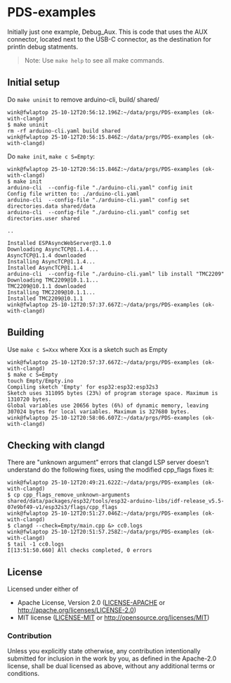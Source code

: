 # PDS-examples

Initially just one example, Debug_Aux. This is code
that uses the AUX connector, located next to the USB-C
connector, as the destination for println debug statments.

>Note: Use `make help` to see all make commands.

## Initial setup

Do `make uninit` to remove arduino-cli, build/ shared/
```
wink@fwlaptop 25-10-12T20:56:12.196Z:~/data/prgs/PDS-examples (ok-with-clangd)
$ make uninit
rm -rf arduino-cli.yaml build shared
wink@fwlaptop 25-10-12T20:56:15.846Z:~/data/prgs/PDS-examples (ok-with-clangd)
```

Do `make init`, `make c S=Empty`:
```
wink@fwlaptop 25-10-12T20:56:15.846Z:~/data/prgs/PDS-examples (ok-with-clangd)
$ make init
arduino-cli  --config-file "./arduino-cli.yaml" config init
Config file written to: ./arduino-cli.yaml
arduino-cli  --config-file "./arduino-cli.yaml" config set directories.data shared/data
arduino-cli  --config-file "./arduino-cli.yaml" config set directories.user shared

..

Installed ESPAsyncWebServer@3.1.0
Downloading AsyncTCP@1.1.4...
AsyncTCP@1.1.4 downloaded                                                                                                                                                                     
Installing AsyncTCP@1.1.4...
Installed AsyncTCP@1.1.4
arduino-cli  --config-file "./arduino-cli.yaml" lib install "TMC2209"
Downloading TMC2209@10.1.1...
TMC2209@10.1.1 downloaded                                                                                                                                                                     
Installing TMC2209@10.1.1...
Installed TMC2209@10.1.1
wink@fwlaptop 25-10-12T20:57:37.667Z:~/data/prgs/PDS-examples (ok-with-clangd)
```

## Building
Use `make c S=Xxx` where Xxx is a sketch such as Empty
```
wink@fwlaptop 25-10-12T20:57:37.667Z:~/data/prgs/PDS-examples (ok-with-clangd)
$ make c S=Empty
touch Empty/Empty.ino
Compiling sketch 'Empty' for esp32:esp32:esp32s3
Sketch uses 311095 bytes (23%) of program storage space. Maximum is 1310720 bytes.
Global variables use 20656 bytes (6%) of dynamic memory, leaving 307024 bytes for local variables. Maximum is 327680 bytes.
wink@fwlaptop 25-10-12T20:58:06.607Z:~/data/prgs/PDS-examples (ok-with-clangd)
```

## Checking with clangd

There are "unknown argument" errors that clangd LSP server
doesn't understand do the following fixes, using the modified
cpp_flags fixes it:
```
wink@fwlaptop 25-10-12T20:49:21.622Z:~/data/prgs/PDS-examples (ok-with-clangd)
$ cp cpp_flags_remove_unknown-arguments shared/data/packages/esp32/tools/esp32-arduino-libs/idf-release_v5.5-07e9bf49-v1/esp32s3/flags/cpp_flags
wink@fwlaptop 25-10-12T20:51:27.046Z:~/data/prgs/PDS-examples (ok-with-clangd)
$ clangd --check=Empty/main.cpp &> cc0.logs
wink@fwlaptop 25-10-12T20:51:57.258Z:~/data/prgs/PDS-examples (ok-with-clangd)
$ tail -1 cc0.logs
I[13:51:50.660] All checks completed, 0 errors
```

## License

Licensed under either of

- Apache License, Version 2.0 ([LICENSE-APACHE](LICENSE-APACHE) or http://apache.org/licenses/LICENSE-2.0)
- MIT license ([LICENSE-MIT](LICENSE-MIT) or http://opensource.org/licenses/MIT)

### Contribution

Unless you explicitly state otherwise, any contribution intentionally submitted
for inclusion in the work by you, as defined in the Apache-2.0 license, shall
be dual licensed as above, without any additional terms or conditions.
